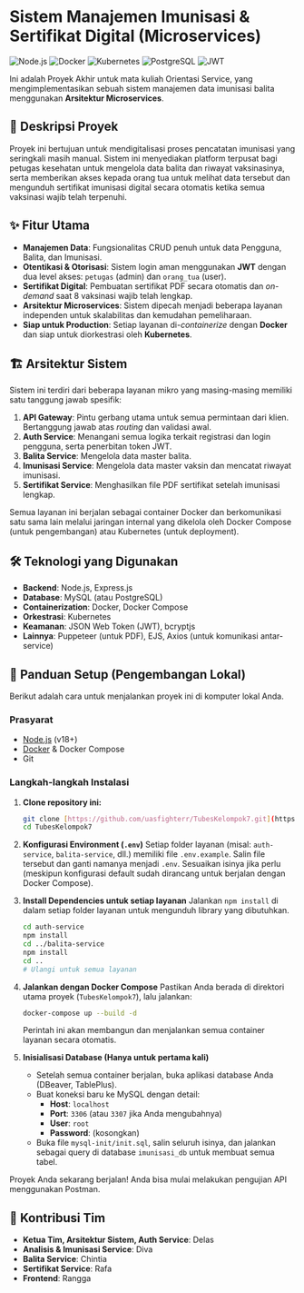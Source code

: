 # Sistem Manajemen Imunisasi & Sertifikat Digital (Microservices)

![Node.js](https://img.shields.io/badge/Node.js-339933?style=for-the-badge&logo=nodedotjs&logoColor=white) ![Docker](https://img.shields.io/badge/Docker-2496ED?style=for-the-badge&logo=docker&logoColor=white) ![Kubernetes](https://img.shields.io/badge/Kubernetes-326CE5?style=for-the-badge&logo=kubernetes&logoColor=white) ![PostgreSQL](https://img.shields.io/badge/PostgreSQL-4169E1?style=for-the-badge&logo=postgresql&logoColor=white) ![JWT](https://img.shields.io/badge/JWT-000000?style=for-the-badge&logo=jsonwebtokens&logoColor=white)

Ini adalah Proyek Akhir untuk mata kuliah Orientasi Service, yang mengimplementasikan sebuah sistem manajemen data imunisasi balita menggunakan **Arsitektur Microservices**.

## 📝 Deskripsi Proyek

Proyek ini bertujuan untuk mendigitalisasi proses pencatatan imunisasi yang seringkali masih manual. Sistem ini menyediakan platform terpusat bagi petugas kesehatan untuk mengelola data balita dan riwayat vaksinasinya, serta memberikan akses kepada orang tua untuk melihat data tersebut dan mengunduh sertifikat imunisasi digital secara otomatis ketika semua vaksinasi wajib telah terpenuhi.

## ✨ Fitur Utama

-   **Manajemen Data**: Fungsionalitas CRUD penuh untuk data Pengguna, Balita, dan Imunisasi.
-   **Otentikasi & Otorisasi**: Sistem login aman menggunakan **JWT** dengan dua level akses: `petugas` (admin) dan `orang_tua` (user).
-   **Sertifikat Digital**: Pembuatan sertifikat PDF secara otomatis dan *on-demand* saat 8 vaksinasi wajib telah lengkap.
-   **Arsitektur Microservices**: Sistem dipecah menjadi beberapa layanan independen untuk skalabilitas dan kemudahan pemeliharaan.
-   **Siap untuk Production**: Setiap layanan di-*containerize* dengan **Docker** dan siap untuk diorkestrasi oleh **Kubernetes**.

## 🏗️ Arsitektur Sistem

Sistem ini terdiri dari beberapa layanan mikro yang masing-masing memiliki satu tanggung jawab spesifik:

1.  **API Gateway**: Pintu gerbang utama untuk semua permintaan dari klien. Bertanggung jawab atas *routing* dan validasi awal.
2.  **Auth Service**: Menangani semua logika terkait registrasi dan login pengguna, serta penerbitan token JWT.
3.  **Balita Service**: Mengelola data master balita.
4.  **Imunisasi Service**: Mengelola data master vaksin dan mencatat riwayat imunisasi.
5.  **Sertifikat Service**: Menghasilkan file PDF sertifikat setelah imunisasi lengkap.

Semua layanan ini berjalan sebagai container Docker dan berkomunikasi satu sama lain melalui jaringan internal yang dikelola oleh Docker Compose (untuk pengembangan) atau Kubernetes (untuk deployment).

## 🛠️ Teknologi yang Digunakan

-   **Backend**: Node.js, Express.js
-   **Database**: MySQL (atau PostgreSQL)
-   **Containerization**: Docker, Docker Compose
-   **Orkestrasi**: Kubernetes
-   **Keamanan**: JSON Web Token (JWT), bcryptjs
-   **Lainnya**: Puppeteer (untuk PDF), EJS, Axios (untuk komunikasi antar-service)

## 🚀 Panduan Setup (Pengembangan Lokal)

Berikut adalah cara untuk menjalankan proyek ini di komputer lokal Anda.

### Prasyarat

-   [Node.js](https://nodejs.org/) (v18+)
-   [Docker](https://www.docker.com/products/docker-desktop/) & Docker Compose
-   Git

### Langkah-langkah Instalasi

1.  **Clone repository ini:**
    ```bash
    git clone [https://github.com/uasfighterr/TubesKelompok7.git](https://github.com/uasfighterr/TubesKelompok7.git)
    cd TubesKelompok7
    ```

2.  **Konfigurasi Environment (`.env`)**
    Setiap folder layanan (misal: `auth-service`, `balita-service`, dll.) memiliki file `.env.example`. Salin file tersebut dan ganti namanya menjadi `.env`. Sesuaikan isinya jika perlu (meskipun konfigurasi default sudah dirancang untuk berjalan dengan Docker Compose).

3.  **Install Dependencies untuk setiap layanan**
    Jalankan `npm install` di dalam setiap folder layanan untuk mengunduh library yang dibutuhkan.
    ```bash
    cd auth-service
    npm install
    cd ../balita-service
    npm install
    cd .. 
    # Ulangi untuk semua layanan
    ```

4.  **Jalankan dengan Docker Compose**
    Pastikan Anda berada di direktori utama proyek (`TubesKelompok7`), lalu jalankan:
    ```bash
    docker-compose up --build -d
    ```
    Perintah ini akan membangun dan menjalankan semua container layanan secara otomatis.

5.  **Inisialisasi Database (Hanya untuk pertama kali)**
    -   Setelah semua container berjalan, buka aplikasi database Anda (DBeaver, TablePlus).
    -   Buat koneksi baru ke MySQL dengan detail:
        -   **Host**: `localhost`
        -   **Port**: `3306` (atau `3307` jika Anda mengubahnya)
        -   **User**: `root`
        -   **Password**: (kosongkan)
    -   Buka file `mysql-init/init.sql`, salin seluruh isinya, dan jalankan sebagai query di database `imunisasi_db` untuk membuat semua tabel.

Proyek Anda sekarang berjalan! Anda bisa mulai melakukan pengujian API menggunakan Postman.

## 👥 Kontribusi Tim

-   **Ketua Tim, Arsitektur Sistem, Auth Service**: Delas 
-   **Analisis & Imunisasi Service**: Diva
-   **Balita Service**: Chintia
-   **Sertifikat Service**: Rafa
-   **Frontend**: Rangga
